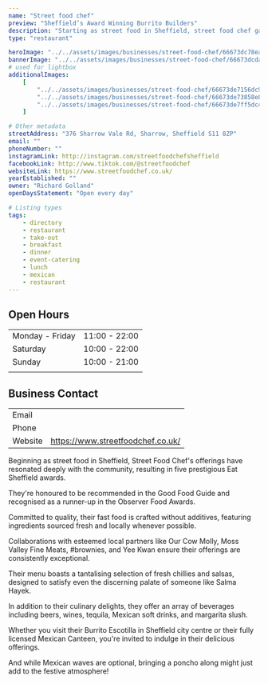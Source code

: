 ```yaml
---
name: "Street food chef"
preview: "Sheffield’s Award Winning Burrito Builders"
description: "Starting as street food in Sheffield, street food chef garnered local acclaim with five Eat Sheffield awards, a Good Food Guide recommendation, and an Observer Food Awards runner-up. Their focus is on delicious, additive-free fast food made with fresh, locally sourced ingredients. Visit their Burrito Escotilla for vibrant flavors and a variety of drinks!"
type: "restaurant"

heroImage: "../../assets/images/businesses/street-food-chef/66673dc78ea18ad0812ed15b_sfc-4.png"
bannerImage: "../../assets/images/businesses/street-food-chef/66673dcdadd7d953c878265e_sfc-2.jpeg"
# used for lightbox
additionalImages:
    [
        "../../assets/images/businesses/street-food-chef/66673de7156dc9acc931d5ff_sfc-3.jpeg",
        "../../assets/images/businesses/street-food-chef/66673de73858e856c9b96e35_sfc-5.png",
        "../../assets/images/businesses/street-food-chef/66673de7ff5dc4688ad4ee4f_sfc.jpeg",
    ]

# Other metadata
streetAddress: "376 Sharrow Vale Rd, Sharrow, Sheffield S11 8ZP"
email: ""
phoneNumber: ""
instagramLink: http://instagram.com/streetfoodchefsheffield
facebookLink: http://www.tiktok.com/@streetfoodchef
websiteLink: https://www.streetfoodchef.co.uk/
yearEstablished: ""
owner: "Richard Golland"
openDaysStatement: "Open every day"

# Listing types
tags:
    - directory
    - restaurant
    - take-out
    - breakfast
    - dinner
    - event-catering
    - lunch
    - mexican
    - restaurant
---
```


## Open Hours

|                 |               |
| --------------- | ------------- |
| Monday - Friday | 11:00 - 22:00 |
| Saturday        | 10:00 - 22:00 |
| Sunday          | 10:00 - 21:00 |
|                 |               |

## Business Contact

|         |                                   |
| ------- | --------------------------------- |
| Email   |                                   |
| Phone   |                                   |
| Website | https://www.streetfoodchef.co.uk/ |

Beginning as street food in Sheffield, Street Food Chef's offerings have resonated deeply with the community, resulting in five prestigious Eat Sheffield awards.

They're honoured to be recommended in the Good Food Guide and recognised as a runner-up in the Observer Food Awards.

Committed to quality, their fast food is crafted without additives, featuring ingredients sourced fresh and locally whenever possible.

Collaborations with esteemed local partners like Our Cow Molly, Moss Valley Fine Meats, #brownies, and Yee Kwan ensure their offerings are consistently exceptional.

Their menu boasts a tantalising selection of fresh chillies and salsas, designed to satisfy even the discerning palate of someone like Salma Hayek.

In addition to their culinary delights, they offer an array of beverages including beers, wines, tequila, Mexican soft drinks, and margarita slush.

Whether you visit their Burrito Escotilla in Sheffield city centre or their fully licensed Mexican Canteen, you're invited to indulge in their delicious offerings.

And while Mexican waves are optional, bringing a poncho along might just add to the festive atmosphere!‍
